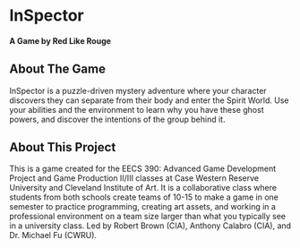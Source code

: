 # InSpector
#### A Game by Red Like Rouge

## About The Game
InSpector is a puzzle-driven mystery adventure where your character discovers they can separate from their body and enter the Spirit World. Use your abilities and the environment to learn why you have these ghost powers, and discover the intentions of the group behind it.

## About This Project
This is a game created for the EECS 390: Advanced Game Development Project and Game Production II/III classes at Case Western Reserve University and Cleveland Institute of Art. It is a collaborative class where students from both schools create teams of 10-15 to make a game in one semester to practice programming, creating art assets, and working in a professional environment on a team size larger than what you typically see in a university class. Led by Robert Brown (CIA), Anthony Calabro (CIA), and Dr. Michael Fu (CWRU).
